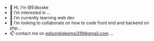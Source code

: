 - 👋 Hi, I’m @Edkoske
- 👀 I’m interested in ...
- 🌱 I’m currently learning web dev
- 💞️ I’m looking to collaborate on how to code front end and backend on php...
- 📫 contact me on edisonkipkemoi319@gmail.com ...

<!---
Edkoske/Edkoske is a ✨ special ✨ repository because its `README.md` (this file) appears on your GitHub profile.
You can click the Preview link to take a look at your changes.
--->
